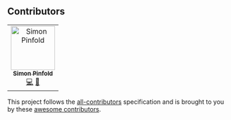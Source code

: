 ## Contributors
<!-- ALL-CONTRIBUTORS-LIST:START - Do not remove or modify this section -->
<!-- prettier-ignore -->
<table><tr><td align="center"><a href="https://github.com/synap5e"><img src="https://avatars2.githubusercontent.com/u/2515062?v=4" width="100px;" alt="Simon Pinfold"/><br /><sub><b>Simon Pinfold</b></sub></a><br /><a href="https://github.com/overtrack-gg/overtrack-twitch-extension/commits?author=synap5e" title="Code">💻</a> <a href="#design-synap5e" title="Design">🎨</a></td></tr></table>
<!-- ALL-CONTRIBUTORS-LIST:END -->

This project follows the [all-contributors](https://github.com/all-contributors/all-contributors) specification and is 
brought to you by these [awesome contributors](./CONTRIBUTORS.md).

